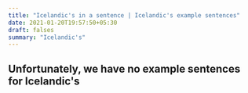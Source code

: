 ```yaml
---
title: "Icelandic's in a sentence | Icelandic's example sentences"
date: 2021-01-20T19:57:50+05:30
draft: falses
summary: "Icelandic's"
---
```

## Unfortunately, we have no example sentences for Icelandic's                 
